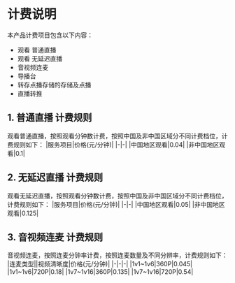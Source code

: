 # 计费说明
本产品计费项目包含以下内容：    
- 观看 普通直播
- 观看 无延迟直播
- 音视频连麦
- 导播台
- 转存点播存储的存储及点播
- 直播转推

## 1. 普通直播 计费规则
观看普通直播，按照观看分钟数计费，按照中国及非中国区域分不同计费档位，计费规则如下：
|服务项目|价格(元/分钟)|
|-|-|
|中国地区观看|0.04|
|非中国地区观看|0.1|

## 2. 无延迟直播 计费规则
观看无延迟直播，按照观看分钟数计费，按照中国及非中国区域分不同计费档位，计费规则如下：
|服务项目|价格(元/分钟)|
|-|-|
|中国地区观看|0.05|
|非中国地区观看|0.125|

## 3. 音视频连麦 计费规则
音视频连麦，按照连麦分钟率计费，按照连麦数量及不同分辨率，计费规则如下：
|连麦类型||视频清晰度|价格(元/分钟)|
|-|-|-|
|1v1~1v6|360P|0.045|
|1v1~1v6|720P|0.18|
|1v7~1v16|360P|0.135|
|1v7~1v16|720P|0.54|
